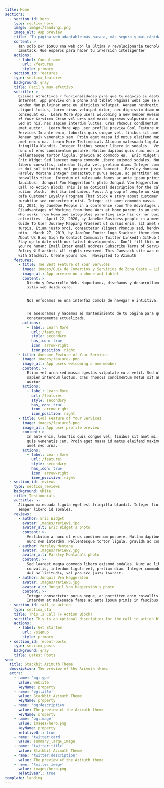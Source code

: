 ```yaml
---
title: Home
sections:
  - section_id: hero
    type: section_hero
    image: images/landing1.png
    image_alt: App preview
    title: 'Tu página web adaptable más barata, más segura y más rápida!!'
    content: >
      Tan solo por $5900 una web con la última y revolucionaria tecnología
      Jamstack. Que esperas para hacer tu inversión inteligente?
    actions:
      - label: Consultame
        url: /features
        style: primary
  - section_id: features
    type: section_features
    background: gray
    title: Facil y muy efectivo
    subtitle: >-
      Diseños atractivos y funcionalidades para que tu negocio se destaque en
      internet  App preview on a phone and tablet Páginas webs que se destacan y
      venden Nam pulvinar ante eu ultricies volutpat. Aenean hendrerit, eros sed
      aliquet luctus, lorem risus volutpat dolor, nec dignissim diam neque
      consequat ex.  Learn More App users welcoming a new member Awesome Feature
      of Your Services Etiam vel urna sed massa egestas vulputate eu a velit.
      Sed ut nisl nec sapien interdum luctus. Cras rhoncus condimentum metus sit
      amet auctor.  Learn More App user profile preview Cool Feature of Your
      Services In ante enim, lobortis quis congue vel, finibus sit amet mi.
      Aenean quis venenatis sem. Proin eget massa id metus eleifend maximus sit
      amet nec urna.  Learn More Testimonials Aliquam malesuada ligula eget est
      fringilla blandit. Integer finibus semper libero id sodales.  Vestibulum a
      nunc ut eros condimentum posuere. Nullam dapibus quis nunc non interdum.
      Pellentesque tortor ligula, gravida ac commodo eu.  Eric Widget's photo
      Eric Widget Sed laoreet magna commodo libero euismod sodales. Nunc ac
      libero convallis, interdum ligula vel, pretium diam. Integer commodo sem
      at dui sollicitudin, vel posuere justo laoreet.  Parsley Montana's photo
      Parsley Montana Integer consectetur purus neque, ac porttitor enim
      convallis vitae. Interdum et malesuada fames ac ante ipsum primis in
      faucibus.  Jonquil Von Haggerston's photo Jonquil Von Haggerston This Is
      Call To Action Block! This is an optional description for the call to
      action block.  Get Started Latest Posts A group of people working in a
      cafe Customer Loyalty Programs That Stick A story about customer loyalty
      curabitur sed consectetur nisi. Integer sit amet commodo massa.  January
      03, 2021, by JaneDoe People in a conference room The Advantages and
      Disadvantages of Working from Home Work at home parent is an entrepreneur
      who works from home and integrates parenting into his or her business
      activities.  April 22, 2020, by JaneDoe Business people in a meeting A
      Guide To User Journey Mapping Praesent ut cursus enim, sit amet dictum
      turpis. Etiam justo orci, consectetur aliquet rhoncus sed, hendrerit vel
      odio.  March 27, 2019, by JaneDoe Footer logo Stackbit theme demo  Company
      About Us Blog Sign Up Contact Community Twitter LinkedIn GitHub Subscribe
      Stay up to date with our latest developments.  Don't fill this out if
      you're human: Email Enter email address Subscribe Terms of ServicePrivacy
      Policy © Stackbit. All rights reserved. This Jamstack site was created
      with Stackbit. Create yours now.  Navigated to Azimuth
    features:
      - title: The Best Feature of Your Services
        image: images/Guía de Comercios y Servicios de Zona Oeste – Libres Oeste.png
        image_alt: App preview on a phone and tablet
        content: >
          Diseño y Desarrollo Web. Maquetamos, diseñamos y desarrollamos tu
          sitio web desde cero.


          Nos enfocamos en una interfaz cómoda de navegar e intuitiva.


          Te asesoramos y hacemos el mantenimiento de tu página para que esté
          constantemente actualizada.
        actions:
          - label: Learn More
            url: /features
            style: secondary
            has_icon: true
            icon: arrow-right
            icon_position: right
      - title: Awesome Feature of Your Services
        image: images/feature2.png
        image_alt: App users welcoming a new member
        content: >-
          Etiam vel urna sed massa egestas vulputate eu a velit. Sed ut nisl nec
          sapien interdum luctus. Cras rhoncus condimentum metus sit amet
          auctor.
        actions:
          - label: Learn More
            url: /features
            style: secondary
            has_icon: true
            icon: arrow-right
            icon_position: right
      - title: Cool Feature of Your Services
        image: images/feature3.png
        image_alt: App user profile preview
        content: >-
          In ante enim, lobortis quis congue vel, finibus sit amet mi. Aenean
          quis venenatis sem. Proin eget massa id metus eleifend maximus sit
          amet nec urna.
        actions:
          - label: Learn More
            url: /features
            style: secondary
            has_icon: true
            icon: arrow-right
            icon_position: right
  - section_id: reviews
    type: section_reviews
    background: white
    title: Testimonials
    subtitle: >-
      Aliquam malesuada ligula eget est fringilla blandit. Integer finibus
      semper libero id sodales.
    reviews:
      - author: Eric Widget
        avatar: images/review1.jpg
        avatar_alt: Eric Widget's photo
        content: >-
          Vestibulum a nunc ut eros condimentum posuere. Nullam dapibus quis
          nunc non interdum. Pellentesque tortor ligula, gravida ac commodo eu.
      - author: Parsley Montana
        avatar: images/review2.jpg
        avatar_alt: Parsley Montana's photo
        content: >-
          Sed laoreet magna commodo libero euismod sodales. Nunc ac libero
          convallis, interdum ligula vel, pretium diam. Integer commodo sem at
          dui sollicitudin, vel posuere justo laoreet.
      - author: Jonquil Von Haggerston
        avatar: images/review3.jpg
        avatar_alt: Jonquil Von Haggerston's photo
        content: >-
          Integer consectetur purus neque, ac porttitor enim convallis vitae.
          Interdum et malesuada fames ac ante ipsum primis in faucibus.
  - section_id: call-to-action
    type: section_cta
    title: This Is Call To Action Block!
    subtitle: This is an optional description for the call to action block.
    actions:
      - label: Get Started
        url: /signup
        style: primary
  - section_id: recent-posts
    type: section_posts
    background: gray
    title: Latest Posts
seo:
  title: Stackbit Azimuth Theme
  description: The preview of the Azimuth theme
  extra:
    - name: 'og:type'
      value: website
      keyName: property
    - name: 'og:title'
      value: Stackbit Azimuth Theme
      keyName: property
    - name: 'og:description'
      value: The preview of the Azimuth theme
      keyName: property
    - name: 'og:image'
      value: images/hero.png
      keyName: property
      relativeUrl: true
    - name: 'twitter:card'
      value: summary_large_image
    - name: 'twitter:title'
      value: Stackbit Azimuth Theme
    - name: 'twitter:description'
      value: The preview of the Azimuth theme
    - name: 'twitter:image'
      value: images/hero.png
      relativeUrl: true
template: landing
---
```

